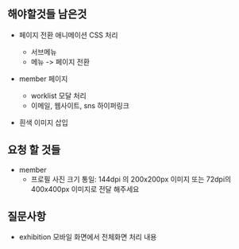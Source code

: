 ## 해야할것들 남은것

- 페이지 전환 애니메이션 CSS 처리
	- 서브메뉴
	- 메뉴 -> 페이지 전환

- member 페이지
	- worklist 모달 처리
	- 이메일, 웹사이트, sns 하이퍼링크

- 흰색 이미지 삽입

## 요청 할 것들
- member
	- 프로필 사진 크기 통일: 144dpi 의 200x200px 이미지 또는 72dpi의 400x400px 이미지로 전달 해주세요

## 질문사항
- exhibition 모바일 화면에서 전체화면 처리 내용

